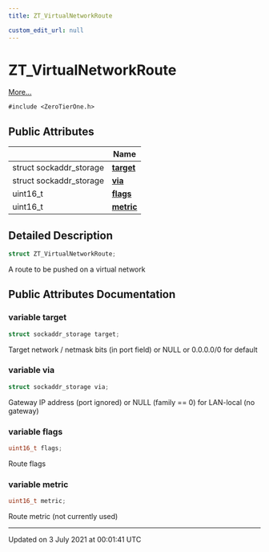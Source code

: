 ```yaml
---
title: ZT_VirtualNetworkRoute

custom_edit_url: null
---
```


# ZT_VirtualNetworkRoute



 [More...](#detailed-description)


`#include <ZeroTierOne.h>`

## Public Attributes

|                | Name           |
| -------------- | -------------- |
| struct sockaddr_storage | **[target](/autogen/libztcore/classes/struct_z_t___virtual_network_route.md#variable-target)**  |
| struct sockaddr_storage | **[via](/autogen/libztcore/classes/struct_z_t___virtual_network_route.md#variable-via)**  |
| uint16_t | **[flags](/autogen/libztcore/classes/struct_z_t___virtual_network_route.md#variable-flags)**  |
| uint16_t | **[metric](/autogen/libztcore/classes/struct_z_t___virtual_network_route.md#variable-metric)**  |

## Detailed Description

```cpp
struct ZT_VirtualNetworkRoute;
```


A route to be pushed on a virtual network 

## Public Attributes Documentation

### variable target

```cpp
struct sockaddr_storage target;
```


Target network / netmask bits (in port field) or NULL or 0.0.0.0/0 for default 


### variable via

```cpp
struct sockaddr_storage via;
```


Gateway IP address (port ignored) or NULL (family == 0) for LAN-local (no gateway) 


### variable flags

```cpp
uint16_t flags;
```


Route flags 


### variable metric

```cpp
uint16_t metric;
```


Route metric (not currently used) 


-------------------------------

Updated on  3 July 2021 at 00:01:41 UTC